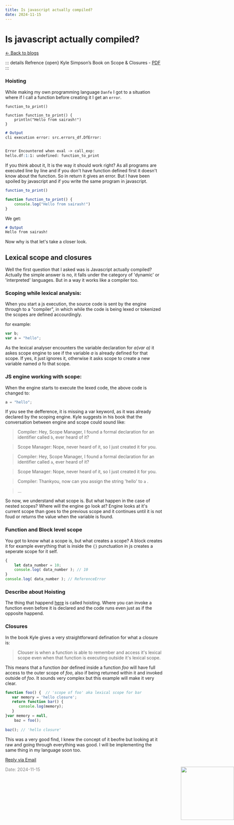 ```yaml
---
title: Is javascript actually compiled?
date: 2024-11-15
---
```


# Is javascript actually compiled?

[<- Back to blogs](/blog)


::: details Refrence {open}
 Kyle Simpson’s Book on Scope & Closures - [PDF](https://github.com/getify/You-Dont-Know-JS/blob/2nd-ed/scope-closures/README.md)
:::

### Hoisting
While making my own programming language `Danfe` I got to a situation where if I call a function before creating it I get an `error`.

``` danfe
function_to_print()

function function_to_print() {
    println("Hello from sairash!")
}
```

``` md
# Output
cli execution error: src.errors_df.DfError: 

                                       
Error Encountered when eval -> call_exp: 
hello.df:1:1: undefined: function_to_print
```

If you think about it, It is the way it should work right? As all programs are executed line by line and if you don't have function defined first it doesn't know about the function. So in return it gives an error. But I have been spoiled by javascript and if you write the same program in javascript.
``` js
function_to_print()

function function_to_print() {
    console.log("Hello from sairash!")
}
```
We get:
``` md
# Output
Hello from sairash!
```
Now why is that let's take a closer look.

## Lexical scope and closures
Well the first question that I asked was is Javascript actually compiled? Actually the simple answer is no, it falls under the category of 'dynamic' or 'interpreted' languages. But in a way it works like a compiler too.

### Scoping while lexical analysis:
When you start a js execution, the source code is sent by the engine through to a "compiler", in which while the code is being lexed or tokenized the scopes are defined accourdingly.

for example:
``` js
var b;
var a = "hello";
```

As the lexical analyser encounters the variable declaration for _a(var a)_ it askes scope engine to see if the variable _a_ is already defined for that scope. If yes, it just ignores it, otherwise it asks scope to create a new variable named _a_ fo that scope.

### JS engine working with scope:
When the engine starts to execute the lexed code, the above code is changed to:
``` js
a = "hello";
```

If you see the defference, it is missing a var keyword, as it was already declared by the scoping engine. Kyle suggests in his book that the conversation between engine and scope could sound like:


> Compiler: Hey, Scope Manager, I found a formal declaration for an identifier called `b`, ever heard of it?

> Scope Manager: Nope, never heard of it, so I just created it for you.

> Compiler: Hey, Scope Manager, I found a formal declaration for an identifier called `a`, ever heard of it?

> Scope Manager: Nope, never heard of it, so I just created it for you.

> Compiler: Thankyou, now can you assign the string 'hello' to `a` .

> ...

So now, we understand what scope is. But what happen in the case of nested scopes? Where will the engine go look at? Engine looks at it's current scope than goes to the previous scope and it continues until it is not foud or returns the value when the variable is found.

### Function and Block level scope
You got to know what a scope is, but what creates a scope? A block creates it for example everything that is inside the `{}` punctuation in js creates a seperate scope for it self.

``` js
{
    let data_number = 10;
    console.log( data_number ); // 10
}
console.log( data_number ); // ReferenceError
```

### Describe about Hoisting
The thing that happend [here](./index.md#hoisting) is called hoisting. Where you can invoke a function even before it is declared and the code runs even just as if the opposite happend.


### Closures
In the book Kyle gives a very straightforward defination for what a closure is:

> Clouser is when a function is able to remember and access it's lexical scope even when that function is executing outside it's lexical scope.

This means that a function _bar_ defined inside a function _foo_ will have full access to the outer scope of _foo_, also if being returned within it and invoked outside of _foo_. It sounds very complex but this example will make it very clear.

``` js
function foo() {  // 'scope of foo' aka lexical scope for bar
   var memory = 'hello closure';
   return function bar() {
      console.log(memory);
   }
}var memory = null,
    baz = foo();
    
baz(); // 'hello closure'
```
This was a very good find, I knew the concept of it beofre but looking at it raw and going through everything was good. I will be implementing the same thing in my language soon too.

[Reply via Email](https://letterbird.co/sai)


<span style="color: gray; font-size: 14px;">Date: 2024-11-15</span>
<img src="/mascot/bye-hippo.png" style="height: 170px; position: absolute; right: 0;" />
